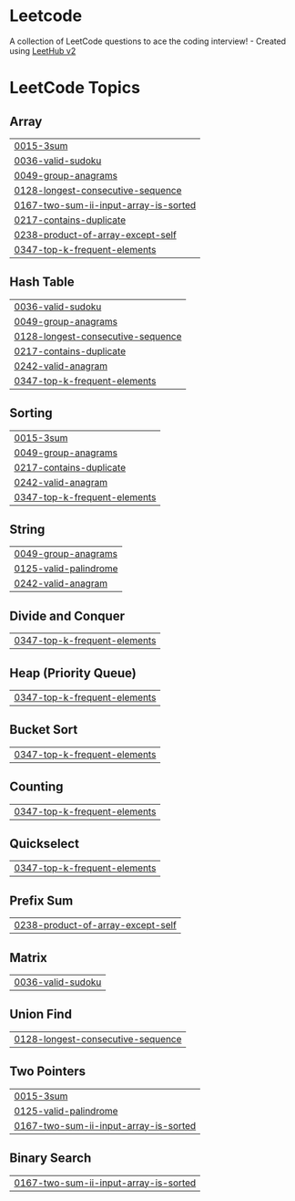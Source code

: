 # Leetcode
A collection of LeetCode questions to ace the coding interview! - Created using [LeetHub v2](https://github.com/arunbhardwaj/LeetHub-2.0)

<!---LeetCode Topics Start-->
# LeetCode Topics
## Array
|  |
| ------- |
| [0015-3sum](https://github.com/shreeya1810/Leetcode/tree/master/0015-3sum) |
| [0036-valid-sudoku](https://github.com/shreeya1810/Leetcode/tree/master/0036-valid-sudoku) |
| [0049-group-anagrams](https://github.com/shreeya1810/Leetcode/tree/master/0049-group-anagrams) |
| [0128-longest-consecutive-sequence](https://github.com/shreeya1810/Leetcode/tree/master/0128-longest-consecutive-sequence) |
| [0167-two-sum-ii-input-array-is-sorted](https://github.com/shreeya1810/Leetcode/tree/master/0167-two-sum-ii-input-array-is-sorted) |
| [0217-contains-duplicate](https://github.com/shreeya1810/Leetcode/tree/master/0217-contains-duplicate) |
| [0238-product-of-array-except-self](https://github.com/shreeya1810/Leetcode/tree/master/0238-product-of-array-except-self) |
| [0347-top-k-frequent-elements](https://github.com/shreeya1810/Leetcode/tree/master/0347-top-k-frequent-elements) |
## Hash Table
|  |
| ------- |
| [0036-valid-sudoku](https://github.com/shreeya1810/Leetcode/tree/master/0036-valid-sudoku) |
| [0049-group-anagrams](https://github.com/shreeya1810/Leetcode/tree/master/0049-group-anagrams) |
| [0128-longest-consecutive-sequence](https://github.com/shreeya1810/Leetcode/tree/master/0128-longest-consecutive-sequence) |
| [0217-contains-duplicate](https://github.com/shreeya1810/Leetcode/tree/master/0217-contains-duplicate) |
| [0242-valid-anagram](https://github.com/shreeya1810/Leetcode/tree/master/0242-valid-anagram) |
| [0347-top-k-frequent-elements](https://github.com/shreeya1810/Leetcode/tree/master/0347-top-k-frequent-elements) |
## Sorting
|  |
| ------- |
| [0015-3sum](https://github.com/shreeya1810/Leetcode/tree/master/0015-3sum) |
| [0049-group-anagrams](https://github.com/shreeya1810/Leetcode/tree/master/0049-group-anagrams) |
| [0217-contains-duplicate](https://github.com/shreeya1810/Leetcode/tree/master/0217-contains-duplicate) |
| [0242-valid-anagram](https://github.com/shreeya1810/Leetcode/tree/master/0242-valid-anagram) |
| [0347-top-k-frequent-elements](https://github.com/shreeya1810/Leetcode/tree/master/0347-top-k-frequent-elements) |
## String
|  |
| ------- |
| [0049-group-anagrams](https://github.com/shreeya1810/Leetcode/tree/master/0049-group-anagrams) |
| [0125-valid-palindrome](https://github.com/shreeya1810/Leetcode/tree/master/0125-valid-palindrome) |
| [0242-valid-anagram](https://github.com/shreeya1810/Leetcode/tree/master/0242-valid-anagram) |
## Divide and Conquer
|  |
| ------- |
| [0347-top-k-frequent-elements](https://github.com/shreeya1810/Leetcode/tree/master/0347-top-k-frequent-elements) |
## Heap (Priority Queue)
|  |
| ------- |
| [0347-top-k-frequent-elements](https://github.com/shreeya1810/Leetcode/tree/master/0347-top-k-frequent-elements) |
## Bucket Sort
|  |
| ------- |
| [0347-top-k-frequent-elements](https://github.com/shreeya1810/Leetcode/tree/master/0347-top-k-frequent-elements) |
## Counting
|  |
| ------- |
| [0347-top-k-frequent-elements](https://github.com/shreeya1810/Leetcode/tree/master/0347-top-k-frequent-elements) |
## Quickselect
|  |
| ------- |
| [0347-top-k-frequent-elements](https://github.com/shreeya1810/Leetcode/tree/master/0347-top-k-frequent-elements) |
## Prefix Sum
|  |
| ------- |
| [0238-product-of-array-except-self](https://github.com/shreeya1810/Leetcode/tree/master/0238-product-of-array-except-self) |
## Matrix
|  |
| ------- |
| [0036-valid-sudoku](https://github.com/shreeya1810/Leetcode/tree/master/0036-valid-sudoku) |
## Union Find
|  |
| ------- |
| [0128-longest-consecutive-sequence](https://github.com/shreeya1810/Leetcode/tree/master/0128-longest-consecutive-sequence) |
## Two Pointers
|  |
| ------- |
| [0015-3sum](https://github.com/shreeya1810/Leetcode/tree/master/0015-3sum) |
| [0125-valid-palindrome](https://github.com/shreeya1810/Leetcode/tree/master/0125-valid-palindrome) |
| [0167-two-sum-ii-input-array-is-sorted](https://github.com/shreeya1810/Leetcode/tree/master/0167-two-sum-ii-input-array-is-sorted) |
## Binary Search
|  |
| ------- |
| [0167-two-sum-ii-input-array-is-sorted](https://github.com/shreeya1810/Leetcode/tree/master/0167-two-sum-ii-input-array-is-sorted) |
<!---LeetCode Topics End-->